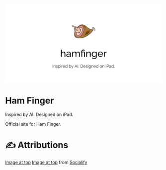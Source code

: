 ![Ham Finger](/hamfinger.png)

# Ham Finger
Inspired by AI. Designed on iPad.

Official site for Ham Finger.


# ✍️ Attributions

[Image at top](/overture-dark.png#gh-dark-mode-only) [Image at top](/overture-light.png#gh-light-mode-only) from [Socialify](https://socialify.git.ci/)